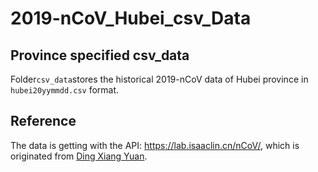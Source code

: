 # 2019-nCoV_Hubei_csv_Data

## Province specified csv_data

Folder`csv_data`stores the historical 2019-nCoV data of Hubei province in `hubei20yymmdd.csv` format.



## Reference

The data is getting with the API: https://lab.isaaclin.cn/nCoV/, which is originated from [Ding Xiang Yuan](https://ncov.dxy.cn/ncovh5/view/pneumonia).

